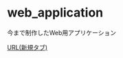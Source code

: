 # web_application
今まで制作したWeb用アプリケーション

<a href="https://sky84102.github.io/web_application/" target="blank">URL(新規タブ)</a>	
